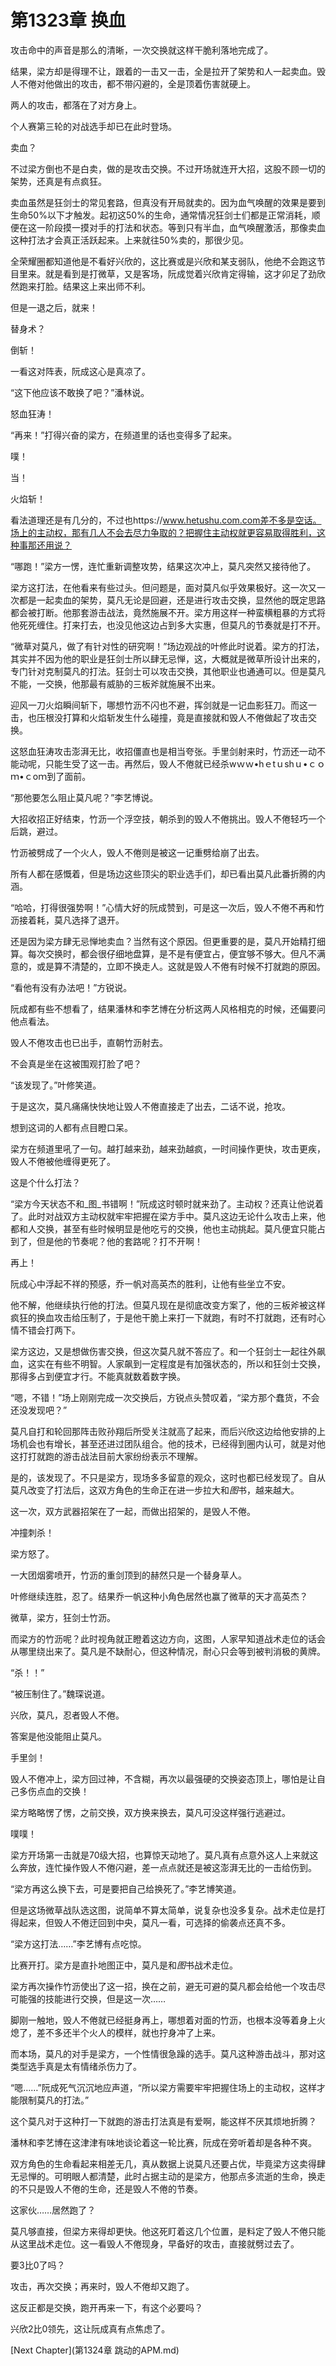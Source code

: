 # 第1323章 换血

攻击命中的声音是那么的清晰，一次交换就这样干脆利落地完成了。

结果，梁方却是得理不让，跟着的一击又一击，全是拉开了架势和人一起卖血。毁人不倦对他做出的攻击，都不带闪避的，全是顶着伤害就硬上。

两人的攻击，都落在了对方身上。

个人赛第三轮的对战选手却已在此时登场。

卖血？

不过梁方倒也不是白卖，做的是攻击交换。不过开场就连开大招，这股不顾一切的架势，还真是有点疯狂。

卖血虽然是狂剑士的常见套路，但真没有开局就卖的。因为血气唤醒的效果是要到生命50%以下才触发。起初这50%的生命，通常情况狂剑士们都是正常消耗，顺便在这一阶段摸一摸对手的打法和状态。等到只有半血，血气唤醒激活，那像卖血这种打法才会真正活跃起来。上来就往50%卖的，那很少见。

全荣耀圈都知道他是不看好兴欣的，这比赛或是兴欣和某支弱队，他绝不会跑这节目里来。就是看到是打微草，又是客场，阮成觉着兴欣肯定得输，这才卯足了劲欣然跑来打脸。结果这上来出师不利。

但是一退之后，就来！

替身术？

倒斩！

一看这对阵表，阮成这心是真凉了。

“这下他应该不敢换了吧？”潘林说。

怒血狂涛！

“再来！”打得兴奋的梁方，在频道里的话也变得多了起来。

噗！

当！

火焰斩！

看法道理还是有几分的，不过也https://www.hetushu.com.com差不多是空话。场上的主动权，那有几人不会去尽力争取的？把握住主动权就更容易取得胜利，这种事那还用说？

“哪跑！”梁方一愣，连忙重新调整攻势，结果这次冲上，莫凡突然又接待他了。

梁方这打法，在他看来有些过头。但问题是，面对莫凡似乎效果极好。这一次又一次都是一起卖血的架势，莫凡无论是回避，还是进行攻击交换，显然他的既定思路都会被打断。他那套游击战法，竟然施展不开。梁方用这样一种蛮横粗暴的方式将他死死缠住。打来打去，也没见他这边占到多大实惠，但莫凡的节奏就是打不开。

“微草对莫凡，做了有针对性的研究啊！”场边观战的叶修此时说着。梁方的打法，其实并不因为他的职业是狂剑士所以肆无忌惮，这，大概就是微草所设计出来的，专门针对克制莫凡的打法。狂剑士可以攻击交换，其他职业也通通可以。但是莫凡不能，一交换，他那最有威胁的三板斧就施展不出来。

迎风一刀火焰瞬间斩下，哪想竹沥不闪也不避，挥剑就是一记血影狂刀。而这一击，也压根没打算和火焰斩发生什么碰撞，竟是直接就和毁人不倦做起了攻击交换。

这怒血狂涛攻击澎湃无比，收招僵直也是相当夸张。手里剑射来时，竹沥还一动不能动呢，只能生受了这一击。再然后，毁人不倦就已经杀wｗｗ•hｅtｕshｕ•ｃｏｍ•ｃoｍ到了面前。

“那他要怎么阻止莫凡呢？”李艺博说。

大招收招正好结束，竹沥一个浮空技，朝杀到的毁人不倦挑出。毁人不倦轻巧一个后跳，避过。

竹沥被劈成了一个火人，毁人不倦则是被这一记重劈给崩了出去。

所有人都在感慨着，但是场边这些顶尖的职业选手们，却已看出莫凡此番折腾的内涵。

“哈哈，打得很强势啊！”心情大好的阮成赞到，可是这一次后，毁人不倦不再和竹沥接着耗，莫凡选择了退开。

还是因为梁方肆无忌惮地卖血？当然有这个原因。但更重要的是，莫凡开始精打细算。每次交换时，都会很仔细地盘算，是不是有便宜占，便宜够不够大。但凡不满意的，或是算不清楚的，立即不换走人。这就是毁人不倦有时候不打就跑的原因。

“看他有没有办法吧！”方锐说。

阮成都有些不想看了，结果潘林和李艺博在分析这两人风格相克的时候，还偏要问他点看法。

毁人不倦攻击也已出手，直朝竹沥射去。

不会真是坐在这被围观打脸了吧？

“该发现了。”叶修笑道。

于是这次，莫凡痛痛快快地让毁人不倦直接走了出去，二话不说，抢攻。

想到这词的人都有点目瞪口呆。

梁方在频道里吼了一句。越打越来劲，越来劲越疯，一时间操作更快，攻击更疾，毁人不倦被他缠得更死了。

这是个什么打法？

“梁方今天状态不和_图_书错啊！”阮成这时顿时就来劲了。主动权？还真让他说着了。此时对战双方主动权就牢牢把握在梁方手中。莫凡这边无论什么攻击上来，他都和人交换，甚至有些时候明显是他吃亏的交换，他也主动挑起。莫凡便宜只能占到了，但是他的节奏呢？他的套路呢？打不开啊！

再上！

阮成心中浮起不祥的预感，乔一帆对高英杰的胜利，让他有些坐立不安。

他不解，他继续执行他的打法。但莫凡现在是彻底改变方案了，他的三板斧被这样疯狂的换血攻击给压制了，于是他干脆上来打一下就跑，有时不打就跑，还有时心情不错会打两下。

梁方这边，又是想做伤害交换，但这次莫凡就不答应了。和一个狂剑士一起往外飙血，这实在有些不明智。人家飙到一定程度是有加强状态的，所以和狂剑士交换，那得多占到便宜才行。不能真就数着数字换。

“嗯，不错！”场上刚刚完成一次交换后，方锐点头赞叹着，“梁方那个蠢货，不会还没发现吧？”

莫凡自打和轮回那阵击败孙翔后所受关注就高了起来，而后兴欣这边给他安排的上场机会也有增长，甚至还进过团队组合。他的技术，已经得到圈内认可，就是对他这打打就跑的游击战法目前大家纷纷表示不理解。

是的，该发现了。不只是梁方，现场多多留意的观众，这时也都已经发现了。自从莫凡改变了打法后，这双方角色的生命正在进一步拉大和*图*书，越来越大。

这一次，双方武器招架在了一起，而做出招架的，是毁人不倦。

冲撞刺杀！

梁方怒了。

一大团烟雾喷开，竹沥的重剑顶到的赫然只是一个替身草人。

叶修继续连胜，忍了。结果乔一帆这种小角色居然也赢了微草的天才高英杰？

微草，梁方，狂剑士竹沥。

而梁方的竹沥呢？此时视角就正瞪着这边方向，这图，人家早知道战术走位的话会从哪里绕出来了。莫凡是不缺耐心，但这种情况，耐心只会等到被判消极的黄牌。

“杀！！”

“被压制住了。”魏琛说道。

兴欣，莫凡，忍者毁人不倦。

答案是他没能阻止莫凡。

手里剑！

毁人不倦冲上，梁方回过神，不含糊，再次以最强硬的交换姿态顶上，哪怕是让自己多伤点血的交换！

梁方略略愣了愣，之前交换，双方换来换去，莫凡可没这样强行逃避过。

噗噗！

梁方开场第一击就是70级大招，也算惊天动地了。莫凡真有点意外这人上来就这么奔放，连忙操作毁人不倦闪避，差一点点就还是被这澎湃无比的一击给伤到。

“梁方再这么换下去，可是要把自己给换死了。”李艺博笑道。

但是这场微草战队选这图，说简单不算太简单，说复杂也没多复杂。战术走位是打得起来，但毁人不倦迂回到中央，莫凡一看，可选择的偷袭点还真不多。

“梁方这打法……”李艺博有点吃惊。

比赛开打。梁方是直扑地图正中，莫凡是和*图*书战术走位。

梁方再次操作竹沥使出了这一招，换在之前，避无可避的莫凡都会给他一个攻击尽可能强的技能进行交换，但是这一次……

脚刚一触地，毁人不倦就已经挺身再上，哪想着对面的竹沥，也根本没等着身上火熄了，差不多还半个火人的模样，就也拧身冲了上来。

而本场，莫凡的对手是梁方，一个性情很急躁的选手。莫凡这种游击战斗，那对这类型选手真是太有情绪杀伤力了。

“嗯……”阮成死气沉沉地应声道，“所以梁方需要牢牢把握住场上的主动权，这样才能限制莫凡的打法。”

这个莫凡对于这种打一下就跑的游击打法真是有爱啊，能这样不厌其烦地折腾？

潘林和李艺博在这津津有味地谈论着这一轮比赛，阮成在旁听着却是各种不爽。

双方角色的生命看起来相差无几，真从数据上说莫凡还要占优，毕竟梁方这卖得肆无忌惮的。可明眼人都清楚，此时占据主动的是梁方，他那点多流逝的生命，换走的不只是毁人不倦的生命，还是毁人不倦的节奏。

这家伙……居然跑了？

莫凡够直接，但梁方来得却更快。他这死盯着这几个位置，是料定了毁人不倦只能从这里战术走位。这一看毁人不倦现身，早备好的攻击，直接就劈过去了。

要3比0了吗？

攻击，再次交换；再来时，毁人不倦却又跑了。

这反正都是交换，跑开再来一下，有这个必要吗？

兴欣2比0领先，这让阮成真有点焦虑了。



[Next Chapter](第1324章 跳动的APM.md)